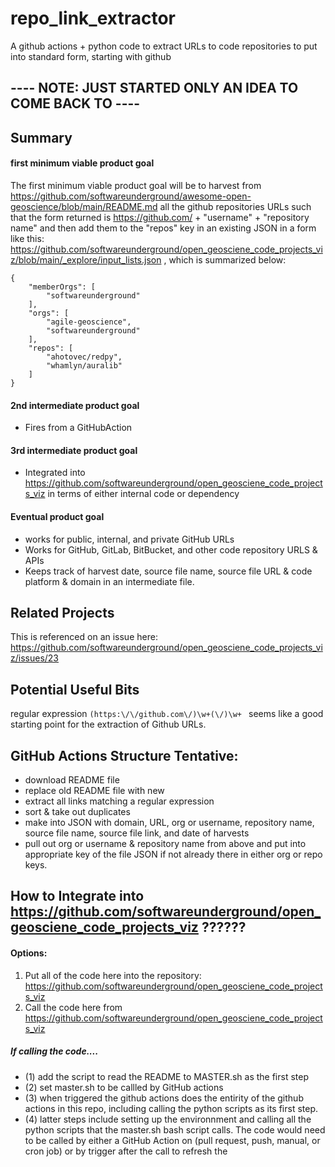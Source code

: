 # repo_link_extractor
A github actions + python code to extract URLs to code repositories to put into standard form, starting with github

## ---- NOTE: JUST STARTED ONLY AN IDEA TO COME BACK TO ----

## Summary

#### first minimum viable product goal
The first minimum viable product goal will be to harvest from https://github.com/softwareunderground/awesome-open-geoscience/blob/main/README.md all the github repositories URLs such that the form returned is https://github.com/ + "username" + "repository name" and then add them to the "repos" key in an existing JSON in a form like this: https://github.com/softwareunderground/open_geosciene_code_projects_viz/blob/main/_explore/input_lists.json , which is summarized below:
```
{
    "memberOrgs": [
        "softwareunderground"
    ],
    "orgs": [
        "agile-geoscience",
        "softwareunderground"
    ],
    "repos": [
        "ahotovec/redpy",
        "whamlyn/auralib"
    ]
}
```

#### 2nd intermediate product goal
- Fires from a GitHubAction


#### 3rd intermediate product goal
- Integrated into https://github.com/softwareunderground/open_geosciene_code_projects_viz in terms of either internal code or dependency


#### Eventual product goal
- works for public, internal, and private GitHub URLs
- Works for GitHub, GitLab, BitBucket, and other code repository URLS & APIs
- Keeps track of harvest date, source file name, source file URL & code platform & domain in an intermediate file.

## Related Projects
This is referenced on an issue here: https://github.com/softwareunderground/open_geosciene_code_projects_viz/issues/23

## Potential Useful Bits
regular expression `(https:\/\/github.com\/)\w+(\/)\w+ ` seems like a good starting point for the extraction of Github URLs.


## GitHub Actions Structure Tentative:
- download README file
- replace old README file with new
- extract all links matching a regular expression
- sort & take out duplicates
- make into JSON with domain, URL, org or username, repository name, source file name, source file link, and date of harvests
- pull out org or username & repository name from above and put into appropriate key of the file JSON if not already there in either org or repo keys.

## How to Integrate into https://github.com/softwareunderground/open_geosciene_code_projects_viz ??????

#### Options:
1. Put all of the code here into the repository: https://github.com/softwareunderground/open_geosciene_code_projects_viz 
2. Call the code here from https://github.com/softwareunderground/open_geosciene_code_projects_viz


##### If calling the code....
- (1) add the script to read the README to MASTER.sh as the first step
- (2) set master.sh to be callled by GitHub actions
- (3) when triggered the github actions does the entirity of the github actions in this repo, including calling the python scripts as its first step. 
- (4) latter steps include setting up the environnment and calling all the python scripts that the master.sh bash script calls.
The code would need to be called by either a GitHub Action on (pull request, push, manual, or cron job) or by trigger after the call to refresh the 
